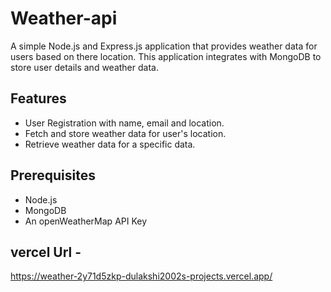 # Weather-api
A simple Node.js and Express.js application that provides weather data for users based on there location. This application integrates with MongoDB to store user details and weather data.

## Features
- User Registration with name, email and location.
- Fetch and store weather data for user's location.
- Retrieve weather data for a specific data.

## Prerequisites
- Node.js
- MongoDB
- An openWeatherMap API Key

## vercel Url -
https://weather-2y71d5zkp-dulakshi2002s-projects.vercel.app/  
